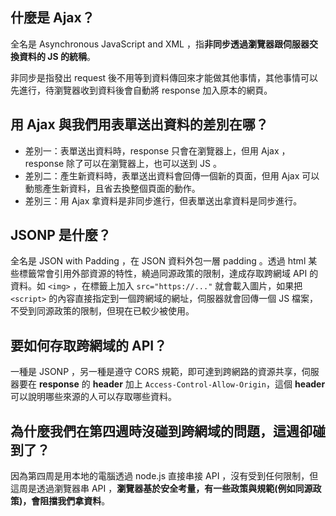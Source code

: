 ## 什麼是 Ajax？

全名是 Asynchronous JavaScript and XML ，指**非同步透過瀏覽器跟伺服器交換資料的 JS 的統稱**。

非同步是指發出 request 後不用等到資料傳回來才能做其他事情，其他事情可以先進行，待瀏覽器收到資料後會自動將 response 加入原本的網頁。

## 用 Ajax 與我們用表單送出資料的差別在哪？

- 差別一：表單送出資料時，response 只會在瀏覽器上，但用 Ajax ， response 除了可以在瀏覽器上，也可以送到 JS 。
- 差別二：產生新資料時，表單送出資料會回傳一個新的頁面，但用 Ajax 可以動態產生新資料，且省去換整個頁面的動作。 
- 差別三：用 Ajax 拿資料是非同步進行，但表單送出拿資料是同步進行。

## JSONP 是什麼？

全名是 JSON with Padding ，在 JSON 資料外包一層 padding 。透過 html 某些標籤常會引用外部資源的特性，繞過同源政策的限制，達成存取跨網域 API 的資料。如 `<img>` ，在標籤上加入 `src="https://..."` 就會載入圖片，如果把 `<script>` 的內容直接指定到一個跨網域的網址，伺服器就會回傳一個 JS 檔案，不受到同源政策的限制，但現在已較少被使用。

## 要如何存取跨網域的 API？

一種是 JSONP ，另一種是遵守 CORS 規範，即可達到跨網路的資源共享，伺服器要在 **response** 的 **header** 加上 `Access-Control-Allow-Origin`，這個 **header** 可以說明哪些來源的人可以存取哪些資料。

## 為什麼我們在第四週時沒碰到跨網域的問題，這週卻碰到了？

因為第四周是用本地的電腦透過 node.js 直接串接 API ，沒有受到任何限制，但這周是透過瀏覽器串 API ，**瀏覽器基於安全考量，有一些政策與規範(例如同源政策)，會阻擋我們拿資料**。